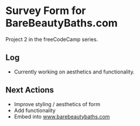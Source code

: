 # Survey Form for BareBeautyBaths.com
Project 2 in the freeCodeCamp series.

## Log

- Currently working on aesthetics and functionality.

## Next Actions

- Improve styling / aesthetics of form
- Add functionality
- Embed into www.barebeautybaths.com
